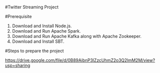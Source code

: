 #Twitter Streaming Project

#Prerequisite
1. Download and Install Node.js.
2. Download and Run Apache Spark.
3. Download and Run Apache Kafka along with Apache Zookeeper.
4. Download and Install SBT.

#Steps to prepare the project


https://drive.google.com/file/d/0B89AibnP3IZzcUhmZ2o3Q2lmM2M/view?usp=sharing
